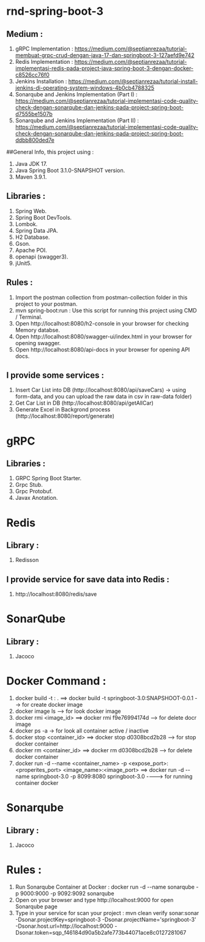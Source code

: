 # rnd-spring-boot-3

## Medium : 
1. gRPC Implementation : https://medium.com/@septianrezaa/tutorial-membuat-grpc-crud-dengan-java-17-dan-springboot-3-127aefd9e742
2. Redis Implementation : https://medium.com/@septianrezaa/tutorial-implementasi-redis-pada-project-java-spring-boot-3-dengan-docker-c8526cc76f0
3. Jenkins Installation : https://medium.com/@septianrezaa/tutorial-install-jenkins-di-operating-system-windows-4b0cb4788325
4. Sonarqube and Jenkins Implementation (Part I) : https://medium.com/@septianrezaa/tutorial-implementasi-code-quality-check-dengan-sonarqube-dan-jenkins-pada-project-spring-boot-d7555be1507b
5. Sonarqube and Jenkins Implementation (Part II) : https://medium.com/@septianrezaa/tutorial-implementasi-code-quality-check-dengan-sonarqube-dan-jenkins-pada-project-spring-boot-ddbb800ded7e

##General Info, this project using :
1. Java JDK 17.
2. Java Spring Boot 3.1.0-SNAPSHOT version.
3. Maven 3.9.1.

## Libraries :
1. Spring Web.
2. Spring Boot DevTools.
3. Lombok.
4. Spring Data JPA.
5. H2 Database.
6. Gson.
7. Apache POI.
8. openapi (swagger3).
9. jUnit5.

## Rules :
1. Import the postman collection from postman-collection folder in this project to your postman.
2. mvn spring-boot:run : Use this script for running this project using CMD / Terminal.
3. Open http://localhost:8080/h2-console in your browser for checking Memory databse.
4. Open http://localhost:8080/swagger-ui/index.html in your browser for opening swagger.
5. Open http://localhost:8080/api-docs in your browser for opening API docs.

## I provide some services :
1. Insert Car List into DB (http://localhost:8080/api/saveCars) -> using form-data, and you can upload the raw data in csv in raw-data folder)
2. Get Car List in DB (http://localhost:8080/api/getAllCar)
3. Generate Excel in Backgrond process (http://localhost:8080/report/generate)

# gRPC
## Libraries :
1. GRPC Spring Boot Starter.
2. Grpc Stub.
3. Grpc Protobuf.
4. Javax Anotation.

# Redis 
## Library :
1. Redisson

## I provide service for save data into Redis : 
1. http://localhost:8080/redis/save

# SonarQube
## Library :
1. Jacoco

# Docker Command :
1. docker build -t <repository _name >:<tag> .    ==> docker build -t springboot-3.0:SNAPSHOOT-0.0.1    --> for create docker image
2. docker image ls    --> for look docker image
3. docker rmi <image_id>    ==> docker rmi f9e76994174d    --> for delete docr image
4. docker ps -a    -> for look all container active / inactive
5. docker stop <container_id>    ==> docker stop d0308bcd2b28    --> for stop docker container
6. docker rm <container_id>    ==> docker rm d0308bcd2b28    --> for delete docker container
7. docker run -d --name <container_name> -p <expose_port>:<properites_port> <image_name>:<image_port>    ==> docker run -d --name springboot-3.0 -p 8099:8080 springboot-3.0 ----> for running container docker


# Sonarqube
## Library :
1. Jacoco

# Rules :
1. Run Sonarqube Container at Docker : docker run -d --name sonarqube -p 9000:9000 -p 9092:9092 sonarqube
2. Open on your browser and type http://localhost:9000 for open Sonarqube page
3. Type in your service for scan your project : mvn clean verify sonar:sonar -Dsonar.projectKey=springboot-3 -Dsonar.projectName='springboot-3' -Dsonar.host.url=http://localhost:9000 -Dsonar.token=sqp_f46184d90a5b2afe773b44071ace8c0127281067
